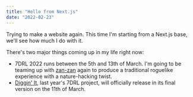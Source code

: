 ```yaml
---
title: "Hello from Next.js"
date: "2022-02-23"
---
```


Trying to make a website again. This time I'm starting from a Next.js base, we'll see how much I do with it.

There's two major things coming up in my life right now:

- 7DRL 2022 runs between the 5th and 13th of March. I'm going to be teaming up with [zan-zan](https://twitter.com/zanzanzawa) again to produce a traditional roguelike experience with a nature-hacking twist.
- [Diggin' It](https://lagdotcom.itch.io/diggin-it), last year's 7DRL project, will officially release in its final version on the 11th of March.
